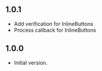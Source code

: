 ## 1.0.1

- Add verification for InlineButtons
- Process callback for InlineButtons

## 1.0.0

- Initial version.
